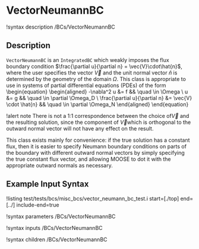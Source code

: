 # VectorNeumannBC

!syntax description /BCs/VectorNeumannBC

## Description

`VectorNeumannBC` is an `IntegratedBC` which weakly imposes the flux boundary condition
$\frac{\partial u}{\partial n} = \vec{V}\cdot\hat{n}$, where the user specifies the vector $\vec{V}$
and the unit normal vector $\hat{n}$ is determined by the geometry of the domain $\Omega$. This class
is appropriate to use in systems of partial differential equations (PDEs) of the form
\begin{equation}
\begin{aligned}
  -\nabla^2 u &= f && \quad \in \Omega \\
  u &= g && \quad \in \partial \Omega_D \\
  \frac{\partial u}{\partial n} &= \vec{V} \cdot \hat{n} && \quad \in \partial \Omega_N
\end{aligned}
\end{equation}

!alert note
There is not a 1:1 correspondence between the choice of$\vec{V}$ and the resulting solution, since
the component of $\vec{V}$which is orthogonal to the outward normal vector will not have any effect
on the result.

This class exists mainly for convenience: if the true solution has a constant flux, then it is easier
to specify Neumann boundary conditions on parts of the boundary with different outward normal vectors
by simply specifying the true constant flux vector, and allowing MOOSE to dot it with the appropriate
outward normals as necessary.

## Example Input Syntax

!listing test/tests/bcs/misc_bcs/vector_neumann_bc_test.i start=[./top] end=[../] include-end=true

!syntax parameters /BCs/VectorNeumannBC

!syntax inputs /BCs/VectorNeumannBC

!syntax children /BCs/VectorNeumannBC

